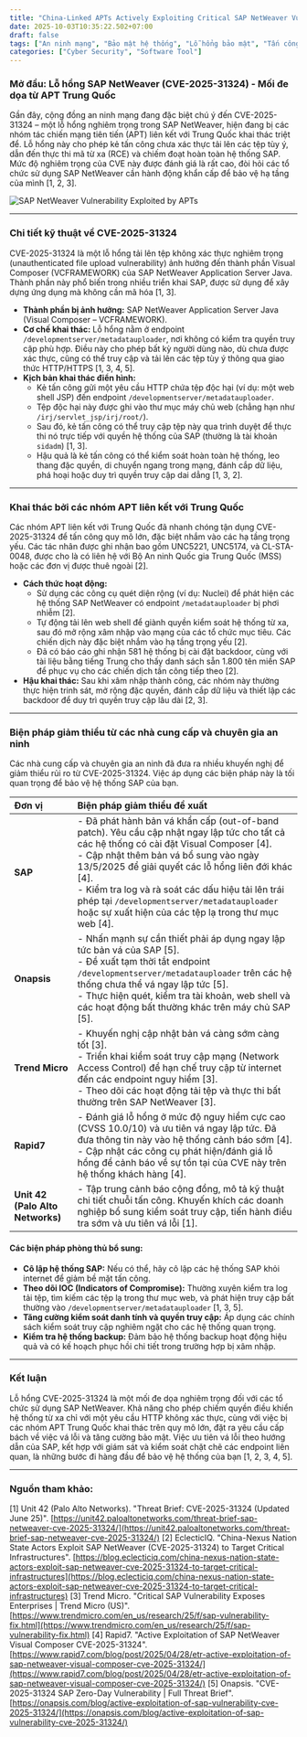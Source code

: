```yaml
---
title: "China-Linked APTs Actively Exploiting Critical SAP NetWeaver Vulnerability (CVE-2025-31324)"
date: 2025-10-03T10:35:22.502+07:00
draft: false
tags: ["An ninh mạng", "Bảo mật hệ thống", "Lỗ hổng bảo mật", "Tấn công mạng", "Phòng thủ mạng", "Quản lý rủi ro", "Giám sát bảo mật", "Threat Intelligence", "Endpoint Security"]
categories: ["Cyber Security", "Software Tool"]
---
```


### Mở đầu: Lỗ hổng SAP NetWeaver (CVE-2025-31324) - Mối đe dọa từ APT Trung Quốc

Gần đây, cộng đồng an ninh mạng đang đặc biệt chú ý đến CVE-2025-31324 – một lỗ hổng nghiêm trọng trong SAP NetWeaver, hiện đang bị các nhóm tác chiến mạng tiên tiến (APT) liên kết với Trung Quốc khai thác triệt để. Lỗ hổng này cho phép kẻ tấn công chưa xác thực tải lên các tệp tùy ý, dẫn đến thực thi mã từ xa (RCE) và chiếm đoạt hoàn toàn hệ thống SAP. Mức độ nghiêm trọng của CVE này được đánh giá là rất cao, đòi hỏi các tổ chức sử dụng SAP NetWeaver cần hành động khẩn cấp để bảo vệ hạ tầng của mình [1, 2, 3].

![SAP NetWeaver Vulnerability Exploited by APTs](/images/2025/China-Linked%20APTs%20Actively%20Exploiting%20Critical%20SAP%20NetWeaver%20Vulnerability%20(CVE-2025-31324)/cf747caf-97ed-4658-956a-32fcf08f6c24.png%3Fauto=format%252Ccompress&ixlib=php-3.3.1)

---

### Chi tiết kỹ thuật về CVE-2025-31324

CVE-2025-31324 là một lỗ hổng tải lên tệp không xác thực nghiêm trọng (unauthenticated file upload vulnerability) ảnh hưởng đến thành phần Visual Composer (VCFRAMEWORK) của SAP NetWeaver Application Server Java. Thành phần này phổ biến trong nhiều triển khai SAP, được sử dụng để xây dựng ứng dụng mà không cần mã hóa [1, 3].

*   **Thành phần bị ảnh hưởng:** SAP NetWeaver Application Server Java (Visual Composer – VCFRAMEWORK).
*   **Cơ chế khai thác:** Lỗ hổng nằm ở endpoint `/developmentserver/metadatauploader`, nơi không có kiểm tra quyền truy cập phù hợp. Điều này cho phép bất kỳ người dùng nào, dù chưa được xác thực, cũng có thể truy cập và tải lên các tệp tùy ý thông qua giao thức HTTP/HTTPS [1, 3, 4, 5].
*   **Kịch bản khai thác điển hình:**
    *   Kẻ tấn công gửi một yêu cầu HTTP chứa tệp độc hại (ví dụ: một web shell JSP) đến endpoint `/developmentserver/metadatauploader`.
    *   Tệp độc hại này được ghi vào thư mục máy chủ web (chẳng hạn như `/irj/servlet_jsp/irj/root/`).
    *   Sau đó, kẻ tấn công có thể truy cập tệp này qua trình duyệt để thực thi nó trực tiếp với quyền hệ thống của SAP (thường là tài khoản `sidadm`) [1, 3].
    *   Hậu quả là kẻ tấn công có thể kiểm soát hoàn toàn hệ thống, leo thang đặc quyền, di chuyển ngang trong mạng, đánh cắp dữ liệu, phá hoại hoặc duy trì quyền truy cập dai dẳng [1, 3, 2].

---

### Khai thác bởi các nhóm APT liên kết với Trung Quốc

Các nhóm APT liên kết với Trung Quốc đã nhanh chóng tận dụng CVE-2025-31324 để tấn công quy mô lớn, đặc biệt nhắm vào các hạ tầng trọng yếu. Các tác nhân được ghi nhận bao gồm UNC5221, UNC5174, và CL-STA-0048, được cho là có liên hệ với Bộ An ninh Quốc gia Trung Quốc (MSS) hoặc các đơn vị được thuê ngoài [2].

*   **Cách thức hoạt động:**
    *   Sử dụng các công cụ quét diện rộng (ví dụ: Nuclei) để phát hiện các hệ thống SAP NetWeaver có endpoint `/metadatauploader` bị phơi nhiễm [2].
    *   Tự động tải lên web shell để giành quyền kiểm soát hệ thống từ xa, sau đó mở rộng xâm nhập vào mạng của các tổ chức mục tiêu. Các chiến dịch này đặc biệt nhắm vào hạ tầng trọng yếu [2].
    *   Đã có báo cáo ghi nhận 581 hệ thống bị cài đặt backdoor, cùng với tài liệu bằng tiếng Trung cho thấy danh sách sẵn 1.800 tên miền SAP để phục vụ cho các chiến dịch tấn công tiếp theo [2].
*   **Hậu khai thác:** Sau khi xâm nhập thành công, các nhóm này thường thực hiện trinh sát, mở rộng đặc quyền, đánh cắp dữ liệu và thiết lập các backdoor để duy trì quyền truy cập lâu dài [2, 3].

---

### Biện pháp giảm thiểu từ các nhà cung cấp và chuyên gia an ninh

Các nhà cung cấp và chuyên gia an ninh đã đưa ra nhiều khuyến nghị để giảm thiểu rủi ro từ CVE-2025-31324. Việc áp dụng các biện pháp này là tối quan trọng để bảo vệ hệ thống SAP của bạn.

| Đơn vị | Biện pháp giảm thiểu đề xuất |
| :---- | :-------------------------- |
| **SAP** | - Đã phát hành bản vá khẩn cấp (out-of-band patch). Yêu cầu cập nhật ngay lập tức cho tất cả các hệ thống có cài đặt Visual Composer [4]. <br> - Cập nhật thêm bản vá bổ sung vào ngày 13/5/2025 để giải quyết các lỗ hổng liên đới khác [4]. <br> - Kiểm tra log và rà soát các dấu hiệu tải lên trái phép tại `/developmentserver/metadatauploader` hoặc sự xuất hiện của các tệp lạ trong thư mục web [4]. |
| **Onapsis** | - Nhấn mạnh sự cần thiết phải áp dụng ngay lập tức bản vá của SAP [5]. <br> - Đề xuất tạm thời tắt endpoint `/developmentserver/metadatauploader` trên các hệ thống chưa thể vá ngay lập tức [5]. <br> - Thực hiện quét, kiểm tra tài khoản, web shell và các hoạt động bất thường khác trên máy chủ SAP [5]. |
| **Trend Micro** | - Khuyến nghị cập nhật bản vá càng sớm càng tốt [3]. <br> - Triển khai kiểm soát truy cập mạng (Network Access Control) để hạn chế truy cập từ internet đến các endpoint nguy hiểm [3]. <br> - Theo dõi các hoạt động tải tệp và thực thi bất thường trên SAP NetWeaver [3]. |
| **Rapid7** | - Đánh giá lỗ hổng ở mức độ nguy hiểm cực cao (CVSS 10.0/10) và ưu tiên vá ngay lập tức. Đã đưa thông tin này vào hệ thống cảnh báo sớm [4]. <br> - Cập nhật các công cụ phát hiện/đánh giá lỗ hổng để cảnh báo về sự tồn tại của CVE này trên hệ thống khách hàng [4]. |
| **Unit 42 (Palo Alto Networks)** | - Tập trung cảnh báo cộng đồng, mô tả kỹ thuật chi tiết chuỗi tấn công. Khuyến khích các doanh nghiệp bổ sung kiểm soát truy cập, tiến hành điều tra sớm và ưu tiên vá lỗi [1]. |

#### Các biện pháp phòng thủ bổ sung:
*   **Cô lập hệ thống SAP:** Nếu có thể, hãy cô lập các hệ thống SAP khỏi internet để giảm bề mặt tấn công.
*   **Theo dõi IOC (Indicators of Compromise):** Thường xuyên kiểm tra log tải tệp, tìm kiếm các tệp lạ trong thư mục web, và phát hiện truy cập bất thường vào `/developmentserver/metadatauploader` [1, 3, 5].
*   **Tăng cường kiểm soát danh tính và quyền truy cập:** Áp dụng các chính sách kiểm soát truy cập nghiêm ngặt cho các hệ thống quan trọng.
*   **Kiểm tra hệ thống backup:** Đảm bảo hệ thống backup hoạt động hiệu quả và có kế hoạch phục hồi chi tiết trong trường hợp bị xâm nhập.

---

### Kết luận

Lỗ hổng CVE-2025-31324 là một mối đe dọa nghiêm trọng đối với các tổ chức sử dụng SAP NetWeaver. Khả năng cho phép chiếm quyền điều khiển hệ thống từ xa chỉ với một yêu cầu HTTP không xác thực, cùng với việc bị các nhóm APT Trung Quốc khai thác trên quy mô lớn, đặt ra yêu cầu cấp bách về việc vá lỗi và tăng cường bảo mật. Việc ưu tiên vá lỗi theo hướng dẫn của SAP, kết hợp với giám sát và kiểm soát chặt chẽ các endpoint liên quan, là những bước đi hàng đầu để bảo vệ hệ thống của bạn [1, 2, 3, 4, 5].

---

### Nguồn tham khảo:
[1] Unit 42 (Palo Alto Networks). "Threat Brief: CVE-2025-31324 (Updated June 25)". [https://unit42.paloaltonetworks.com/threat-brief-sap-netweaver-cve-2025-31324/](https://unit42.paloaltonetworks.com/threat-brief-sap-netweaver-cve-2025-31324/)
[2] EclecticIQ. "China-Nexus Nation State Actors Exploit SAP NetWeaver (CVE-2025-31324) to Target Critical Infrastructures". [https://blog.eclecticiq.com/china-nexus-nation-state-actors-exploit-sap-netweaver-cve-2025-31324-to-target-critical-infrastructures](https://blog.eclecticiq.com/china-nexus-nation-state-actors-exploit-sap-netweaver-cve-2025-31324-to-target-critical-infrastructures)
[3] Trend Micro. "Critical SAP Vulnerability Exposes Enterprises | Trend Micro (US)". [https://www.trendmicro.com/en_us/research/25/f/sap-vulnerability-fix.html](https://www.trendmicro.com/en_us/research/25/f/sap-vulnerability-fix.html)
[4] Rapid7. "Active Exploitation of SAP NetWeaver Visual Composer CVE-2025-31324". [https://www.rapid7.com/blog/post/2025/04/28/etr-active-exploitation-of-sap-netweaver-visual-composer-cve-2025-31324/](https://www.rapid7.com/blog/post/2025/04/28/etr-active-exploitation-of-sap-netweaver-visual-composer-cve-2025-31324/)
[5] Onapsis. "CVE-2025-31324 SAP Zero-Day Vulnerability | Full Threat Brief". [https://onapsis.com/blog/active-exploitation-of-sap-vulnerability-cve-2025-31324/](https://onapsis.com/blog/active-exploitation-of-sap-vulnerability-cve-2025-31324/)
